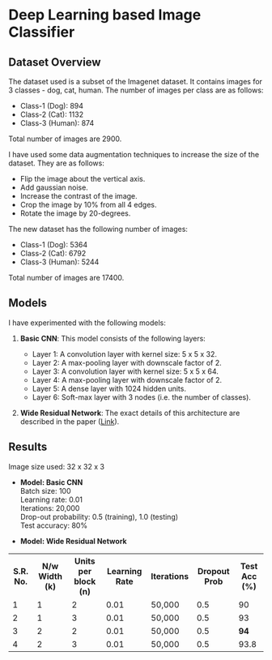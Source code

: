 # Deep Learning based Image Classifier

## Dataset Overview
The dataset used is a subset of the Imagenet dataset. It contains images for 3 classes - dog, cat, human. The number of images per class are as follows:

* Class-1 (Dog): 894
* Class-2 (Cat): 1132
* Class-3 (Human): 874

Total number of images are 2900.

I have used some data augmentation techniques to increase the size of the dataset. They are as follows:

* Flip the image about the vertical axis.
* Add gaussian noise.
* Increase the contrast of the image.
* Crop the image by 10% from all 4 edges.
* Rotate the image by 20-degrees.

The new dataset has the following number of images:

* Class-1 (Dog): 5364
* Class-2 (Cat): 6792
* Class-3 (Human): 5244

Total number of images are 17400.

## Models
I have experimented with the following models:

1. **Basic CNN**: This model consists of the following layers:
    * Layer 1: A convolution layer with kernel size: 5 x 5 x 32.
    * Layer 2: A max-pooling layer with downscale factor of 2.
    * Layer 3: A convolution layer with kernel size: 5 x 5 x 64.
    * Layer 4: A max-pooling layer with downscale factor of 2.
    * Layer 5: A dense layer with 1024 hidden units.
    * Layer 6: Soft-max layer with 3 nodes (i.e. the number of classes).
    
2. **Wide Residual Network**: The exact details of this architecture are described in the paper ([Link](https://arxiv.org/pdf/1605.07146.pdf)).

## Results
Image size used: 32 x 32 x 3 <br />

* **Model: Basic CNN** <br />
Batch size: 100 <br />
Learning rate: 0.01 <br />
Iterations: 20,000 <br />
Drop-out probability: 0.5 (training), 1.0 (testing) <br />
Test accuracy: 80%

* **Model: Wide Residual Network** <br />
    
<table>
  <tr>
    <th>S.R. No.</th>
    <th>N/w Width (k)</th>
    <th>Units per block (n)</th>
    <th>Learning Rate </th>
    <th>Iterations</th>
    <th>Dropout Prob</th>
    <th>Test Acc (%)</th>
  </tr>
  <tr>
    <td>1</td>
    <td>1</td>
    <td>2</td>
    <td>0.01</td>
    <td>50,000</td>
    <td>0.5</td>
    <td>90</td>
  </tr>
  <tr>
    <td>2</td>
    <td>1</td>
    <td>3</td>
    <td>0.01</td>
    <td>50,000</td>
    <td>0.5</td>
    <td>93</td>
  </tr>  
  <tr>
    <td>3</td>
    <td>2</td>
    <td>2</td>
    <td>0.01</td>
    <td>50,000</td>
    <td>0.5</td>
    <td><b>94</b></td>
  </tr>  
  <tr>
    <td>4</td>
    <td>2</td>
    <td>3</td>
    <td>0.01</td>
    <td>50,000</td>
    <td>0.5</td>
    <td>93.8</td>
  </tr>
</table>
